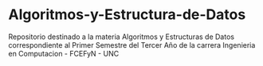 # Algoritmos-y-Estructura-de-Datos
Repositorio destinado a la materia Algoritmos y Estructuras de Datos correspondiente al Primer Semestre del Tercer Año de la carrera Ingenieria en Computacion - FCEFyN - UNC
